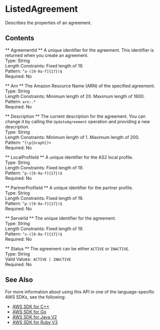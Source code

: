 # ListedAgreement<a name="API_ListedAgreement"></a>

Describes the properties of an agreement\.

## Contents<a name="API_ListedAgreement_Contents"></a>

 ** AgreementId **   <a name="TransferFamily-Type-ListedAgreement-AgreementId"></a>
A unique identifier for the agreement\. This identifier is returned when you create an agreement\.  
Type: String  
Length Constraints: Fixed length of 19\.  
Pattern: `^a-([0-9a-f]{17})$`   
Required: No

 ** Arn **   <a name="TransferFamily-Type-ListedAgreement-Arn"></a>
The Amazon Resource Name \(ARN\) of the specified agreement\.  
Type: String  
Length Constraints: Minimum length of 20\. Maximum length of 1600\.  
Pattern: `arn:.*`   
Required: No

 ** Description **   <a name="TransferFamily-Type-ListedAgreement-Description"></a>
The current description for the agreement\. You can change it by calling the `UpdateAgreement` operation and providing a new description\.   
Type: String  
Length Constraints: Minimum length of 1\. Maximum length of 200\.  
Pattern: `^[\p{Graph}]+`   
Required: No

 ** LocalProfileId **   <a name="TransferFamily-Type-ListedAgreement-LocalProfileId"></a>
A unique identifier for the AS2 local profile\.  
Type: String  
Length Constraints: Fixed length of 19\.  
Pattern: `^p-([0-9a-f]{17})$`   
Required: No

 ** PartnerProfileId **   <a name="TransferFamily-Type-ListedAgreement-PartnerProfileId"></a>
A unique identifier for the partner profile\.  
Type: String  
Length Constraints: Fixed length of 19\.  
Pattern: `^p-([0-9a-f]{17})$`   
Required: No

 ** ServerId **   <a name="TransferFamily-Type-ListedAgreement-ServerId"></a>
The unique identifier for the agreement\.  
Type: String  
Length Constraints: Fixed length of 19\.  
Pattern: `^s-([0-9a-f]{17})$`   
Required: No

 ** Status **   <a name="TransferFamily-Type-ListedAgreement-Status"></a>
The agreement can be either `ACTIVE` or `INACTIVE`\.  
Type: String  
Valid Values:` ACTIVE | INACTIVE`   
Required: No

## See Also<a name="API_ListedAgreement_SeeAlso"></a>

For more information about using this API in one of the language\-specific AWS SDKs, see the following:
+  [AWS SDK for C\+\+](https://docs.aws.amazon.com/goto/SdkForCpp/transfer-2018-11-05/ListedAgreement) 
+  [AWS SDK for Go](https://docs.aws.amazon.com/goto/SdkForGoV1/transfer-2018-11-05/ListedAgreement) 
+  [AWS SDK for Java V2](https://docs.aws.amazon.com/goto/SdkForJavaV2/transfer-2018-11-05/ListedAgreement) 
+  [AWS SDK for Ruby V3](https://docs.aws.amazon.com/goto/SdkForRubyV3/transfer-2018-11-05/ListedAgreement) 